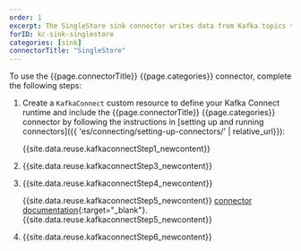 ```yaml
---
order: 1
excerpt: The SingleStore sink connector writes data from Kafka topics to a SingleStore (MemSQL) database.
forID: kc-sink-singlestore
categories: [sink]
connectorTitle: "SingleStore"
---
```


To use the {{page.connectorTitle}} {{page.categories}} connector, complete the following steps:

1. Create a `KafkaConnect` custom resource to define your Kafka Connect runtime and include the {{page.connectorTitle}} {{page.categories}} connector by following the instructions in [setting up and running connectors]({{ 'es/connecting/setting-up-connectors/' | relative_url}}):

   {{site.data.reuse.kafkaconnectStep1_newcontent}}

2. {{site.data.reuse.kafkaconnectStep3_newcontent}}  

3. {{site.data.reuse.kafkaconnectStep4_newcontent}}
   
   {{site.data.reuse.kafkaconnectStep5_newcontent}} [connector documentation](https://github.com/memsql/singlestore-kafka-connector?tab=readme-ov-file#configuration){:target="_blank"}.{{site.data.reuse.kafkaconnectStep5_newcontent}}
        
4. {{site.data.reuse.kafkaconnectStep6_newcontent}}
